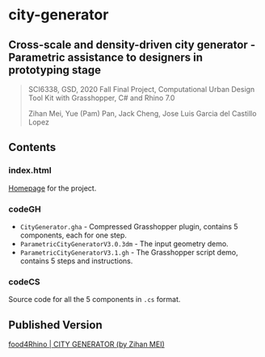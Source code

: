 # city-generator

## Cross-scale and density-driven city generator - Parametric assistance to designers in prototyping stage

> SCI6338, GSD, 2020 Fall Final Project, Computational Urban Design Tool Kit with Grasshopper, C# and Rhino 7.0
> 
> Zihan Mei, Yue (Pam) Pan, Jack Cheng, Jose Luis Garcia del Castillo Lopez

## Contents

### index.html

[Homepage](https://www.zmei.moe/city-generator/) for the project.

### codeGH

* `CityGenerator.gha` - Compressed Grasshopper plugin, contains 5 components, each for one step.
* `ParametricCityGeneratorV3.0.3dm` - The input geometry demo.
* `ParametricCityGeneratorV3.1.gh` - The Grasshopper script demo, contains 5 steps and instructions.

### codeCS

Source code for all the 5 components in `.cs` format.

## Published Version

[food4Rhino | CITY GENERATOR (by Zihan MEI)](https://www.food4rhino.com/en/app/city-generator)
